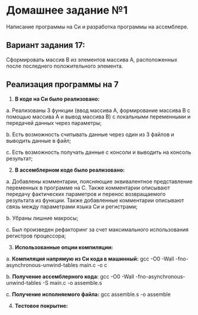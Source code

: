 # Домашнее задание №1
Написание программы на Си и разработка программы на ассемблере.

## Вариант задания 17: 
Сформировать массив B из элементов массива A, расположенных
после последнего положительного элемента.

## Реализация программы на 7
1. **В коде на Си было реализовано:** 

a. Реализованы 3 функции (ввод массива А, формирование массива В с помощью массива А и вывод массива В) с локальными переменными и передачей данных через параметры;

b. Есть возможность считывать данные через один из 3 файлов и выводить данные в файл;

c. Есть возможность получать данные с консоли и выводить на консоль результат;

2. **В ассемблерном коде было реализовано:** 

a. Добавлены комментарии, поясняющие эквивалентное представление переменных в программе на C. Также комментарии описывают передачу фактических параметров и перенос возвращаемого результата из функции. Также добавленные комментарии описывают связь между параметрами языка Си и регистрами;

b. Убраны лишние макросы;

c. Был произведен рефакторинг за счет максимального использования регистров процессора;

3. **Использованные опции компиляции:** 

a. **Компиляция напрямую из Си кода в машинный:** gcc -O0 -Wall -fno-asynchronous-unwind-tables main.c -o c

b. **Получение ассемблерного кода:** gcc -O0 -Wall -fno-asynchronous-unwind-tables -S main.c -o assemble.s

c. **Получение исполняемого файла:** gcc assemble.s -o assemble

4. **Тестовое покрытие:** 
